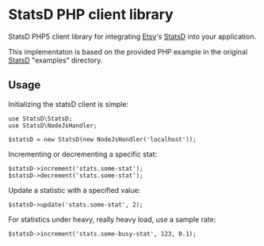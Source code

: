 StatsD PHP client library
=========================

StatsD PHP5 client library for integrating [Etsy][etsy]'s [StatsD][statsd] into your application.

This implementaton is based on the provided PHP example in the original [StatsD][statsd] "examples" directory.

Usage
-----

Initializing the statsD client is simple:

	use StatsD\StatsD;
	use StatsD\NodeJsHandler;

	$statsD = new StatsD(new NodeJsHandler('localhost'));

Incrementing or decrementing a specific stat: 

	$statsD->increment('stats.some-stat');
	$statsD->decrement('stats.some-stat');

Update a statistic with a specified value:

	$statsD->update('stats.some-stat', 2);

For statistics under heavy, really heavy load, use a sample rate:

	$statsD->increment('stats.some-busy-stat', 123, 0.1);

[etsy]: http://www.etsy.com
[statsd]: https://github.com/etsy/statsd